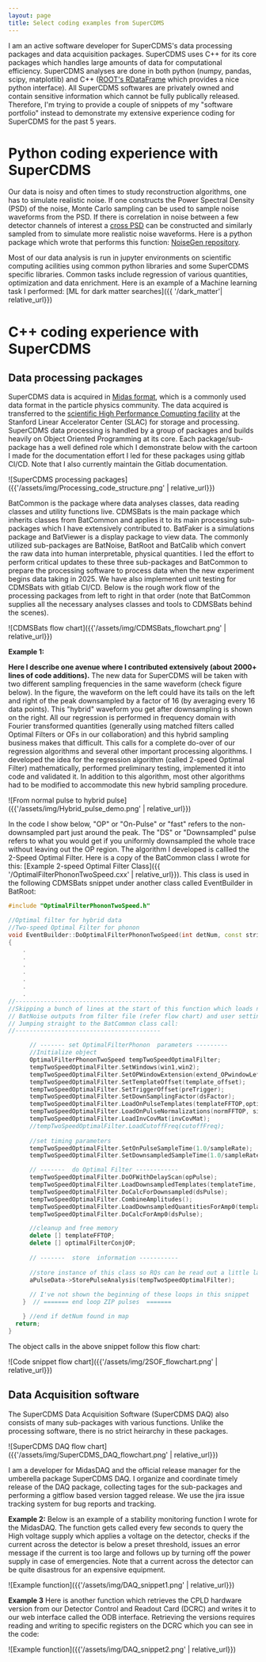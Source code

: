 ```yaml
---
layout: page
title: Select coding examples from SuperCDMS
---
```


I am an active software developer for SuperCDMS's data processing packages and data acquisition packages. SuperCDMS uses C++ for its core packages which handles large amounts of data for computational efficiency. SuperCDMS analyses are done in both python (numpy, pandas, scipy, matplotlib) and  C++ ([ROOT's RDataFrame](https://root.cern/doc/master/classROOT_1_1RDataFrame.html) which provides a nice python interface). All SuperCDMS softwares are privately owned and contain sensitive information which cannot be fully publically released. Therefore, I'm trying to provide a couple of snippets of my "software portfolio" instead to demonstrate my extensive experience coding for SuperCDMS for the past 5 years.

# Python coding experience with SuperCDMS

Our data is noisy and often times to study reconstruction algorithms, one has to simulate realistic noise. If one constructs the Power Spectral Density (PSD) of the noise, Monte Carlo sampling can be used to sample noise waveforms from the PSD. If there is correlation in noise between a few detector channels of interest a [cross PSD](https://en.wikipedia.org/wiki/Spectral_density#Cross_power_spectral_density) can be constructed and similarly sampled from to simulate more realistic noise waveforms. Here is a python package which wrote that performs this function: [NoiseGen repository](https://gitlab.com/AditiPradeep/noisegen).

Most of our data analysis is run in jupyter environments on scientific computing acilities using common python libraries and some SuperCDMS specific libraries. Common tasks include regression of various quantities, optimization and data enrichment. Here is an example of a Machine learning task I performed: [ML for dark matter searches]({{ '/dark_matter'| relative_url}})

# C++ coding experience with SuperCDMS

## Data processing packages

SuperCDMS data is acquired in [Midas format](https://daq00.triumf.ca/MidasWiki/index.php/Main_Page), which is a commonly used data format in the particle physics community. The data acquired is transferred to the [scientific High Performance Comupting facility](https://sdf.slac.stanford.edu/public/doc/#/) at the Stanford Linear Accelerator Center (SLAC) for storage and processing. SuperCDMS data processing is handled by a group of packages and builds heavily on Object Oriented Programming at its core. Each package/sub-package has a well defined role which I demonstrate below with the cartoon I made for the documentation effort I led for these packages using gitlab CI/CD. Note that I also currently maintain the Gitlab documentation.

![SuperCDMS processing packages]({{'/assets/img/Processing_code_structure.png' | relative_url}})

BatCommon is the package where data analyses classes, data reading classes and utility functions live. CDMSBats is the main package which inherits classes from BatCommon and applies it to its main processing sub-packages which I have extensively contributed to. BatFaker is a simulations package and BatViewer is a display package to view data. The commonly utilized sub-packages are BatNoise, BatRoot and BatCalib which convert the raw data into human interpretable, physical quantities. I led the effort to perform critical updates to these three sub-packages and BatCommon to prepare the processing software to process data when the new experiment begins data taking in 2025. We have also implemented unit testing for CDMSBats with gitlab CI/CD. Below is the rough work flow of the processing packages from left to right in that order (note that BatCommon supplies all the necessary analyses classes and tools to CDMSBats behind the scenes).

![CDMSBats flow chart]({{'/assets/img/CDMSBats_flowchart.png' | relative_url}})

**Example 1:**

**Here I describe one avenue where I contributed extensively (about 2000+ lines of code additions).** The new data for SuperCDMS will be taken with two different sampling frequencies in the same waveform (check figure below). In the figure, the waveform on the left could have its tails on the left and right of the peak downsampled by a factor of 16 (by averaging every 16 data points). This "hybrid" waveform you get after downsampling is shown on the right. All our regression is performed in frequency domain with Fourier transformed quantities (generally using matched filters called Optimal Filters or OFs in our collaboration) and this hybrid sampling business makes that difficult. This calls for a complete do-over of our regression algorithms and several other important processing algorithms. I developed the idea for the regression algorithm (called 2-speed Optimal Filter) mathematically, performed preliminary testing, implemented it into code and validated it. In addition to this algorithm, most other algorithms had to be modified to accommodate this new hybrid sampling procedure.

![From normal pulse to hybrid pulse]({{'/assets/img/Hybrid_pulse_demo.png' | relative_url}})

In the code I show below, "OP" or "On-Pulse" or "fast" refers to the non-downsampled part just around the peak. The "DS" or "Downsampled" pulse refers to what you would get if you uniformly downsampled the whole trace without leaving out the OP region. The algorithm I developed is callled the 2-Speed Optimal Filter. Here is a copy of the BatCommon class I wrote for this: [Example 2-speed Optimal Filter Class]({{ '/OptimalFilterPhononTwoSpeed.cxx' | relative_url}}). This class is used in the following CDMSBats snippet under another class called EventBuilder in BatRoot:

```C++
#include "OptimalFilterPhononTwoSpeed.h"

//Optimal filter for hybrid data
//Two-speed Optimal Filter for phonon
void EventBuilder::DoOptimalFilterPhononTwoSpeed(int detNum, const string& sensorType)
{
	.
	.
	.
	.
	.
	.
	.
//----------------------------------------
//Skipping a bunch of lines at the start of this function which loads necessary parameters such as pulses,
// BatNoise outputs from filter file (refer flow chart) and user settings.
// Jumping straight to the BatCommon class call:
//-----------------------------------------

	  // ------- set OptimalFilterPhonon  parameters ---------
	  //Initialize object
	  OptimalFilterPhononTwoSpeed tempTwoSpeedOptimalFilter; 
	  tempTwoSpeedOptimalFilter.SetWindows(win1,win2);
	  tempTwoSpeedOptimalFilter.SetOPWindowExtension(extend_OPwindowLeft_by,extend_OPwindowRight_by);
	  tempTwoSpeedOptimalFilter.SetTemplateOffset(template_offset);
	  tempTwoSpeedOptimalFilter.SetTriggerOffset(preTrigger);
	  tempTwoSpeedOptimalFilter.SetDownSamplingFactor(dsFactor);
	  tempTwoSpeedOptimalFilter.LoadOnPulseTemplates(templateFFTOP,optimalFilterConjOP, numTemplates, num_on_pulse);
	  tempTwoSpeedOptimalFilter.LoadOnPulseNormalizations(normFFTOP, sigToNoiseSqOP, noiseFFTsqOP);
	  tempTwoSpeedOptimalFilter.LoadInvCovMat(invCovMat);
	  //tempTwoSpeedOptimalFilter.LoadCutoffFreq(cutoffFreq);
	   
	  //set timing parameters
	  tempTwoSpeedOptimalFilter.SetOnPulseSampleTime(1.0/sampleRate);
	  tempTwoSpeedOptimalFilter.SetDownsampledSampleTime(1.0/sampleRateLow);

	  // -------  do Optimal Filter ------------ 
	  tempTwoSpeedOptimalFilter.DoOFWithDelayScan(opPulse);
	  tempTwoSpeedOptimalFilter.LoadDownsampledTemplates(templateTime, noiseFFTsqDS, num_pre_pulse*dsFactor);//must be done only after OnPulse optimal filtering
	  tempTwoSpeedOptimalFilter.DoCalcForDownsampled(dsPulse);
	  tempTwoSpeedOptimalFilter.CombineAmplitudes();
	  tempTwoSpeedOptimalFilter.LoadDownsampledQuantitiesForAmp0(templateFFTDS, optimalFilterConjDS, normFFTDS, sigToNoiseSqDS);
	  tempTwoSpeedOptimalFilter.DoCalcForAmp0(dsPulse);

	  //cleanup and free memory
	  delete [] templateFFTOP;
	  delete [] optimalFilterConjOP;
 
	  // -------  store  information -----------
      
	  //store instance of this class so RQs can be read out a little later
	  aPulseData->StorePulseAnalysis(tempTwoSpeedOptimalFilter);
      
      // I've not shown the beginning of these loops in this snippet
	}  // ======= end loop ZIP pulses  ======= 

    } //end if detNum found in map
  return; 
}

```
The object calls in the above snippet follow this flow chart: 

![Code snippet flow chart]({{'/assets/img/2SOF_flowchart.png' | relative_url}})

## Data Acquisition software

The SuperCDMS Data Acquisition Software (SuperCDMS DAQ) also consists of many sub-packages with various functions. Unlike the processing software, there is no strict heirarchy in these packages.

![SuperCDMS DAQ flow chart]({{'/assets/img/SuperCDMS_DAQ_flowchart.png' | relative_url}})

I am a developer for MidasDAQ and the official release manager for the umberella package SuperCDMS DAQ. I organize and coordinate timely release of the DAQ package, collecting tages for the sub-packages and performing a gitflow based version tagged release. We use the jira issue tracking system for bug reports and tracking. 

**Example 2:**
Below is an example of a stability monitoring function I wrote for the MidasDAQ. The function gets called every few seconds to query the High voltage supply which applies a voltage on the detector, checks if the current across the detector is below a preset threshold, issues an error message if the current is too large and follows up by turning off the power supply in case of emergencies. Note that a current across the detector can be quite disastrous for an expensive equipment.

![Example function]({{'/assets/img/DAQ_snippet1.png' | relative_url}})

**Example 3**
Here is another function which retrieves the CPLD hardware version from our Detector Control and Readout Card (DCRC) and writes it to our web interface called the ODB interface. Retrieving the versions requires reading and writing to specific registers on the DCRC which you can see in the code:

![Example function]({{'/assets/img/DAQ_snippet2.png' | relative_url}})